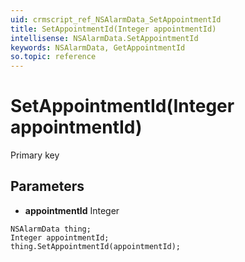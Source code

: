 ```yaml
---
uid: crmscript_ref_NSAlarmData_SetAppointmentId
title: SetAppointmentId(Integer appointmentId)
intellisense: NSAlarmData.SetAppointmentId
keywords: NSAlarmData, GetAppointmentId
so.topic: reference
---
```


# SetAppointmentId(Integer appointmentId)

Primary key

## Parameters

* **appointmentId** Integer

```crmscript
NSAlarmData thing;
Integer appointmentId;
thing.SetAppointmentId(appointmentId);
```

